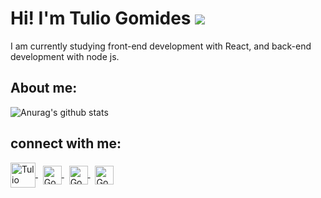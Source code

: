 # Hi! I'm Tulio Gomides ![](https://www.imagensanimadas.com/data/media/81/mao-imagem-animada-0030.gif)
I am currently studying front-end development with React, and back-end development with node js.
## About me:


![Anurag's github stats](https://github-readme-stats.vercel.app/api?username=GomidesTs&show_icons=true&theme=radical)


## connect with me:

<a href="https://www.linkedin.com/in/tulio-gomides-3b21b7171/">
<img align="center" alt="Tulio Gomides-linkedin" height="40" width="40" src="https://i.dlpng.com/static/png/369188_preview.png">
</a>
&nbsp;
<a href="https://www.instagram.com/gomides.ts/">
<img align="center" alt="Gomides.Ts-Instagram" height="30" width="30" src="https://imagepng.org/wp-content/uploads/2017/08/instagram-icone-icon-1.png">
</a>
&nbsp;
<a href="mailto:gomidestulio5@gmail.com">
<img align="center" alt="Gomides.Ts-Gmail" height="30" width="30" src="https://i.pinimg.com/originals/3c/66/f8/3c66f8917c99c4cbb2b1eb7d6ef542c4.png">
</a>
&nbsp;
<a href="https://api.whatsapp.com/send?phone=5531997390128&text=Ola%20Tulio%20Gomides%2C%20entro%20em%20contato%20para%20oferecer%20uma%20proposta">
<img align="center" alt="Gomides.Ts-WhatsApp" height="30" width="30" src="https://cdn.pixabay.com/photo/2015/08/03/13/58/soon-873316_960_720.png">
</a>
